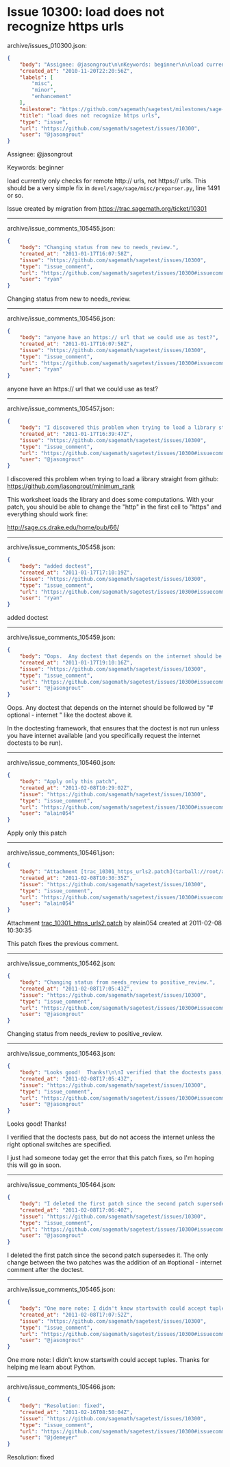 # Issue 10300: load does not recognize https urls

archive/issues_010300.json:
```json
{
    "body": "Assignee: @jasongrout\n\nKeywords: beginner\n\nload currently only checks for remote http:// urls, not https:// urls.  This should be a very simple fix in `devel/sage/sage/misc/preparser.py`, line 1491 or so.\n\nIssue created by migration from https://trac.sagemath.org/ticket/10301\n\n",
    "created_at": "2010-11-20T22:20:56Z",
    "labels": [
        "misc",
        "minor",
        "enhancement"
    ],
    "milestone": "https://github.com/sagemath/sagetest/milestones/sage-4.6.2",
    "title": "load does not recognize https urls",
    "type": "issue",
    "url": "https://github.com/sagemath/sagetest/issues/10300",
    "user": "@jasongrout"
}
```
Assignee: @jasongrout

Keywords: beginner

load currently only checks for remote http:// urls, not https:// urls.  This should be a very simple fix in `devel/sage/sage/misc/preparser.py`, line 1491 or so.

Issue created by migration from https://trac.sagemath.org/ticket/10301





---

archive/issue_comments_105455.json:
```json
{
    "body": "Changing status from new to needs_review.",
    "created_at": "2011-01-17T16:07:58Z",
    "issue": "https://github.com/sagemath/sagetest/issues/10300",
    "type": "issue_comment",
    "url": "https://github.com/sagemath/sagetest/issues/10300#issuecomment-105455",
    "user": "ryan"
}
```

Changing status from new to needs_review.



---

archive/issue_comments_105456.json:
```json
{
    "body": "anyone have an https:// url that we could use as test?",
    "created_at": "2011-01-17T16:07:58Z",
    "issue": "https://github.com/sagemath/sagetest/issues/10300",
    "type": "issue_comment",
    "url": "https://github.com/sagemath/sagetest/issues/10300#issuecomment-105456",
    "user": "ryan"
}
```

anyone have an https:// url that we could use as test?



---

archive/issue_comments_105457.json:
```json
{
    "body": "I discovered this problem when trying to load a library straight from github: https://github.com/jasongrout/minimum_rank\n\nThis worksheet loads the library and does some computations.  With your patch, you should be able to change the \"http\" in the first cell to \"https\" and everything should work fine:\n\nhttp://sage.cs.drake.edu/home/pub/66/",
    "created_at": "2011-01-17T16:39:47Z",
    "issue": "https://github.com/sagemath/sagetest/issues/10300",
    "type": "issue_comment",
    "url": "https://github.com/sagemath/sagetest/issues/10300#issuecomment-105457",
    "user": "@jasongrout"
}
```

I discovered this problem when trying to load a library straight from github: https://github.com/jasongrout/minimum_rank

This worksheet loads the library and does some computations.  With your patch, you should be able to change the "http" in the first cell to "https" and everything should work fine:

http://sage.cs.drake.edu/home/pub/66/



---

archive/issue_comments_105458.json:
```json
{
    "body": "added doctest",
    "created_at": "2011-01-17T17:10:19Z",
    "issue": "https://github.com/sagemath/sagetest/issues/10300",
    "type": "issue_comment",
    "url": "https://github.com/sagemath/sagetest/issues/10300#issuecomment-105458",
    "user": "ryan"
}
```

added doctest



---

archive/issue_comments_105459.json:
```json
{
    "body": "Oops.  Any doctest that depends on the internet should be followed by \"# optional - internet \" like the doctest above it.\n\nIn the doctesting framework, that ensures that the doctest is not run unless you have internet available (and you specifically request the internet doctests to be run).",
    "created_at": "2011-01-17T19:10:16Z",
    "issue": "https://github.com/sagemath/sagetest/issues/10300",
    "type": "issue_comment",
    "url": "https://github.com/sagemath/sagetest/issues/10300#issuecomment-105459",
    "user": "@jasongrout"
}
```

Oops.  Any doctest that depends on the internet should be followed by "# optional - internet " like the doctest above it.

In the doctesting framework, that ensures that the doctest is not run unless you have internet available (and you specifically request the internet doctests to be run).



---

archive/issue_comments_105460.json:
```json
{
    "body": "Apply only this patch",
    "created_at": "2011-02-08T10:29:02Z",
    "issue": "https://github.com/sagemath/sagetest/issues/10300",
    "type": "issue_comment",
    "url": "https://github.com/sagemath/sagetest/issues/10300#issuecomment-105460",
    "user": "alain054"
}
```

Apply only this patch



---

archive/issue_comments_105461.json:
```json
{
    "body": "Attachment [trac_10301_https_urls2.patch](tarball://root/attachments/some-uuid/ticket10301/trac_10301_https_urls2.patch) by alain054 created at 2011-02-08 10:30:35\n\nThis patch fixes the previous comment.",
    "created_at": "2011-02-08T10:30:35Z",
    "issue": "https://github.com/sagemath/sagetest/issues/10300",
    "type": "issue_comment",
    "url": "https://github.com/sagemath/sagetest/issues/10300#issuecomment-105461",
    "user": "alain054"
}
```

Attachment [trac_10301_https_urls2.patch](tarball://root/attachments/some-uuid/ticket10301/trac_10301_https_urls2.patch) by alain054 created at 2011-02-08 10:30:35

This patch fixes the previous comment.



---

archive/issue_comments_105462.json:
```json
{
    "body": "Changing status from needs_review to positive_review.",
    "created_at": "2011-02-08T17:05:43Z",
    "issue": "https://github.com/sagemath/sagetest/issues/10300",
    "type": "issue_comment",
    "url": "https://github.com/sagemath/sagetest/issues/10300#issuecomment-105462",
    "user": "@jasongrout"
}
```

Changing status from needs_review to positive_review.



---

archive/issue_comments_105463.json:
```json
{
    "body": "Looks good!  Thanks!\n\nI verified that the doctests pass, but do not access the internet unless the right optional switches are specified.\n\nI just had someone today get the error that this patch fixes, so I'm hoping this will go in soon.",
    "created_at": "2011-02-08T17:05:43Z",
    "issue": "https://github.com/sagemath/sagetest/issues/10300",
    "type": "issue_comment",
    "url": "https://github.com/sagemath/sagetest/issues/10300#issuecomment-105463",
    "user": "@jasongrout"
}
```

Looks good!  Thanks!

I verified that the doctests pass, but do not access the internet unless the right optional switches are specified.

I just had someone today get the error that this patch fixes, so I'm hoping this will go in soon.



---

archive/issue_comments_105464.json:
```json
{
    "body": "I deleted the first patch since the second patch supersedes it.  The only change between the two patches was the addition of an #optional - internet comment after the doctest.",
    "created_at": "2011-02-08T17:06:40Z",
    "issue": "https://github.com/sagemath/sagetest/issues/10300",
    "type": "issue_comment",
    "url": "https://github.com/sagemath/sagetest/issues/10300#issuecomment-105464",
    "user": "@jasongrout"
}
```

I deleted the first patch since the second patch supersedes it.  The only change between the two patches was the addition of an #optional - internet comment after the doctest.



---

archive/issue_comments_105465.json:
```json
{
    "body": "One more note: I didn't know startswith could accept tuples.  Thanks for helping me learn about Python.",
    "created_at": "2011-02-08T17:07:52Z",
    "issue": "https://github.com/sagemath/sagetest/issues/10300",
    "type": "issue_comment",
    "url": "https://github.com/sagemath/sagetest/issues/10300#issuecomment-105465",
    "user": "@jasongrout"
}
```

One more note: I didn't know startswith could accept tuples.  Thanks for helping me learn about Python.



---

archive/issue_comments_105466.json:
```json
{
    "body": "Resolution: fixed",
    "created_at": "2011-02-16T08:50:04Z",
    "issue": "https://github.com/sagemath/sagetest/issues/10300",
    "type": "issue_comment",
    "url": "https://github.com/sagemath/sagetest/issues/10300#issuecomment-105466",
    "user": "@jdemeyer"
}
```

Resolution: fixed
